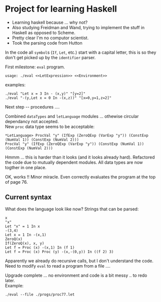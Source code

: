 # Project for learning Haskell #

 - Learning haskell because ... why not?  
 - Also studying Freidman and Wand, trying to implement the
stuff in Haskell as opposed to Scheme.  
 - Pretty clear I'm no computor scientist.
 - Took the parsing code from Hutton

In the code all `symbol`s (`If`, `Let`, etc.) start with a capital
letter, this is so they don't get picked up by the `identifier`
parser. 
 
First milestone: `eval` program.
```
usage: ./eval <<LetExpression>> <<Environment>>
```  
examples:
```
./eval "Let x = 3 In - (x,y)" "[y=2]"
./eval "-(y,Let x = 0 In -(x,z))" "[x=0,y=1,z=2]"
```

Next step -- procedures ....

Combined `dataTypes` and `letLanguage` modules ... othewise circular dependancy not accepted.  
New `proc` data type seems to be acceptable:  
```
*LetLanguage> ProcVal "y" (IfExp (ZeroQExp (VarExp "y")) (ConstExp (NumVal 1)) (ConstExp (NumVal 2)))
ProcVal "y" (IfExp (ZeroQExp (VarExp "y")) (ConstExp (NumVal 1)) (ConstExp (NumVal 2)))
```

Hmmm ... this is harder than it looks (and it looks already hard). Refactored the code due to 
mutually dependent modules. All data types are now togther in one place.

OK, works !! Minor miracle. Even correctly evaluates the program at the top of page 76.

## Current syntax 
What does the language look like now? Strings that can be parsed: 
```
x  
"x"  
Let "x" = 1 In x  
-(3,4)  
Let x = 1 In -(x,1)  
ZeroQ(x)  
If(ZeroQ(x), x, y)  
Let f = Proc (x) -(x,1) In (f 1)
Let f = Proc (x) Proc (y) -(x,-(0,y)) In ((f 2) 3)
```

Apparently we already do recursive calls, but I don't understand the code.  
Need to modify `eval` to read a program from a file ....

Upgrade complete ... no environment and code is a bit messy .. to redo later.  
Example:
```
./eval --file ./progs/proc77.let 
```





